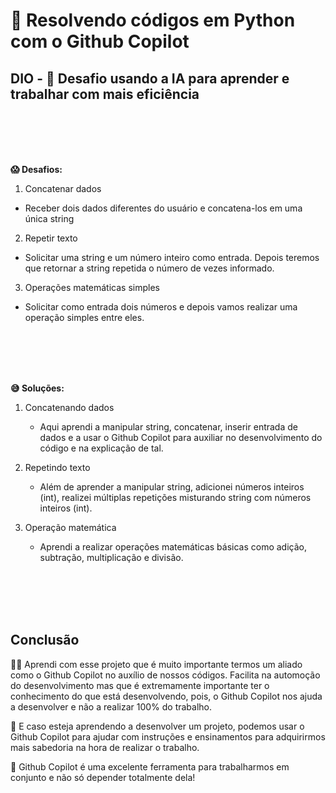 # 🐍 Resolvendo códigos em Python com o Github Copilot

## DIO -  🤖  Desafio usando a IA para aprender e trabalhar com mais eficiência

<br><br><br><br>

__😱 Desafios:__

1. Concatenar dados
  - Receber dois dados diferentes do usuário e concatena-los em uma única string
2. Repetir texto
  - Solicitar uma string e um número inteiro como entrada. Depois teremos que retornar a string repetida o número de vezes informado.
3. Operações matemáticas simples
  - Solicitar como entrada dois números e depois vamos realizar uma operação simples entre eles.


<br><br><br><br>

__😅 Soluções:__

1. Concatenando dados
  
    -  Aqui aprendi a manipular string, concatenar, inserir entrada de dados e a usar o Github Copilot para auxiliar no desenvolvimento do código e na explicação de tal.

  2. Repetindo texto
    
     - Além de aprender a manipular string, adicionei números inteiros (int), realizei múltiplas repetições misturando string com números inteiros (int).

  3. Operação matemática
   
      - Aprendi a realizar operações matemáticas básicas como adição, subtração, multiplicação e divisão.


<br><br><br><br>

## Conclusão

🧑‍💻 Aprendi com esse projeto que é muito importante termos um aliado como o Github Copilot no auxílio de nossos códigos. Facilita na automoção do desenvolvimento mas que é extremamente importante ter o conhecimento do que está desenvolvendo, pois, o Github Copilot nos ajuda a desenvolver e não a realizar 100% do trabalho. 

📖 E caso esteja aprendendo a desenvolver um projeto, podemos usar o Github Copilot para ajudar com instruções e ensinamentos para adquirirmos mais sabedoria na hora de realizar o trabalho. 

🤖 Github Copilot é uma excelente ferramenta para trabalharmos em conjunto e não só depender totalmente dela!
